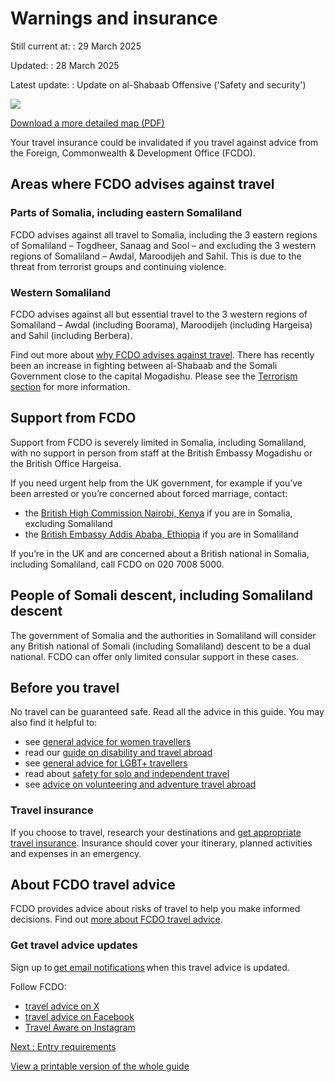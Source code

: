 # Warnings and insurance

Still current at:
:   29 March 2025

Updated:
:   28 March 2025

Latest update:
:   Update on al-Shabaab Offensive ('Safety and security')

![](https://assets.publishing.service.gov.uk/media/61a63d6be90e07044b1ef4b5/s.jpg)


[Download a more detailed map (PDF)](https://assets.publishing.service.gov.uk/media/61a63edcd3bf7f055d72d675/FCDO__TA__035_-_Somalia_Travel_Advice_Ed2__1_.pdf)

Your travel insurance could be invalidated if you travel against advice from the Foreign, Commonwealth & Development Office (FCDO).

## Areas where FCDO advises against travel

### Parts of Somalia, including eastern Somaliland

FCDO advises against all travel to Somalia, including the 3 eastern regions of Somaliland – Togdheer, Sanaag and Sool – and excluding the 3 western regions of Somaliland – Awdal, Maroodijeh and Sahil. This is due to the threat from terrorist groups and continuing violence.

### Western Somaliland

FCDO advises against all but essential travel to the 3 western regions of Somaliland – Awdal (including Boorama), Maroodijeh (including Hargeisa) and Sahil (including Berbera).

Find out more about [why FCDO advises against travel](https://www.gov.uk/foreign-travel-advice/somalia/regional-risks). There has recently been an increase in fighting between al-Shabaab and the Somali Government close to the capital Mogadishu. Please see the [Terrorism section](https://www.gov.uk/foreign-travel-advice/somalia/safety-and-security) for more information.

## Support from FCDO

Support from FCDO is severely limited in Somalia, including Somaliland, with no support in person from staff at the British Embassy Mogadishu or the British Office Hargeisa.

If you need urgent help from the UK government, for example if you’ve been arrested or you’re concerned about forced marriage, contact:

* the [British High Commission Nairobi, Kenya](https://www.gov.uk/government/world/organisations/british-high-commission-nairobi) if you are in Somalia, excluding Somaliland
* the [British Embassy Addis Ababa, Ethiopia](https://www.gov.uk/world/organisations/british-embassy-addis-ababa) if you are in Somaliland

If you’re in the UK and are concerned about a British national in Somalia, including Somaliland, call FCDO on 020 7008 5000.

## People of Somali descent, including Somaliland descent

The government of Somalia and the authorities in Somaliland will consider any British national of Somali (including Somaliland) descent to be a dual national. FCDO can offer only limited consular support in these cases.

## Before you travel

No travel can be guaranteed safe. Read all the advice in this guide. You may also find it helpful to:

* see [general advice for women travellers](https://www.gov.uk/guidance/advice-for-women-travelling-abroad)
* read our [guide on disability and travel abroad](https://www.gov.uk/government/publications/disabled-travellers)
* see [general advice for LGBT+ travellers](https://www.gov.uk/guidance/lesbian-gay-bisexual-and-transgender-foreign-travel-advice)
* read about [safety for solo and independent travel](https://www.gov.uk/guidance/solo-and-independent-travel)
* see [advice on volunteering and adventure travel abroad](https://www.gov.uk/guidance/safer-adventure-travel-and-volunteering-overseas)

### Travel insurance

If you choose to travel, research your destinations and [get appropriate travel insurance](https://www.gov.uk/guidance/foreign-travel-insurance). Insurance should cover your itinerary, planned activities and expenses in an emergency.

## About FCDO travel advice

FCDO provides advice about risks of travel to help you make informed decisions. Find out [more about FCDO travel advice](https://www.gov.uk/guidance/about-foreign-commonwealth-development-office-travel-advice).

### Get travel advice updates

Sign up to [get email notifications](https://www.gov.uk/foreign-travel-advice/somalia/email-signup) when this travel advice is updated.

Follow FCDO:

* [travel advice on X](https://x.com/fcdotravelgovuk)
* [travel advice on Facebook](https://www.facebook.com/FCDOTravel/)
* [Travel Aware on Instagram](https://www.instagram.com/accounts/login/?next=https%3A%2F%2Fwww.instagram.com%2Ftravelaware%2F&is_from_rle)

[Next
:
Entry requirements](/foreign-travel-advice/somalia/entry-requirements)

[View a printable version of the whole guide](/foreign-travel-advice/somalia/print)
